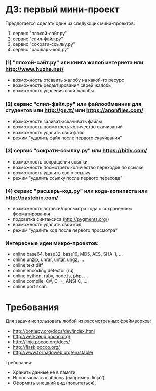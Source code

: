 # ДЗ: первый мини-проект #

Предлогается сделать один из следующих мини-проектов:

 1. сервис "плохой-сайт.ру"
 2. сервис "слил-файл.ру"
 3. сервис "сократи-ссылку.ру"
 4. сервис "расшарь-код.ру"

### (1) "плохой-сайт.ру" или книга жалоб интернета или http://www.huzhe.net/ ###
 - возможность отсавить жалобу на какой-то ресурс
 - возможность редактирования своей жалобы
 - возможность удаления свой жалобы

### (2) сервис "слил-файл.ру" или файлообменник для студентов или http://ge.tt/ или https://anonfiles.com/ ###
 - возможность заливать/скачивать файлы
 - возможность посмотреть количество скачиваний
 - возможность удалить свой файл
 - режим "удалить файл после первого скачивания"

### (3) сервис "сократи-ссылку.ру" или https://bitly.com/ ###
 - возможность сокращения ссылки
 - возможность посмотреть количество переходов по ссылке
 - возможность удалить свою ссылку
 - режим "удалить ссылку после первого перехода"

### (4) сервис "расшарь-код.ру" или кода-копипаста или http://pastebin.com/ ###
 - возможность вставки/просмотра кода с сохранением форматирования
 - подсветка синтаксиса (http://pygments.org/)
 - возможность удалить свой код
 - режим "удалить код после первого просмотра"

### Интересные идеи микро-проектов: ###
 - online base64, base32, base16, MD5, AES, SHA-1, ...
 - online unzip, unrar, untar, ungz, ...
 - online text diff
 - online encoding detector (ru)
 - online python, ruby, node.js, php, ...
 - online compile, C#, C++, ANSI C, ...
 - online port scan

# Требования #

Для задачи использовать любой из рассмотренных фреймворков: 

 - http://bottlepy.org/docs/dev/index.html
 - http://werkzeug.pocoo.org/
 - http://jinja.pocoo.org/docs/
 - http://flask.pocoo.org/
 - http://www.tornadoweb.org/en/stable/

Требования: 

 - Хранить данные не в памяти.
 - Использовать шаблоны (например Jinja2).
 - Оформить внешний вид (попытаться).
